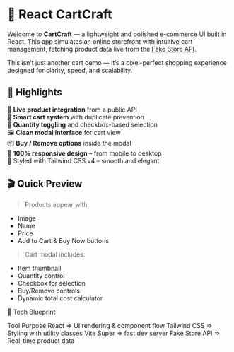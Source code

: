 # 🧢 React CartCraft

Welcome to **CartCraft** — a lightweight and polished e-commerce UI built in React. This app simulates an online storefront with intuitive cart management, fetching product data live from the [Fake Store API](https://fakestoreapi.com/).

This isn’t just another cart demo — it’s a pixel-perfect shopping experience designed for clarity, speed, and scalability.


## 🌟 Highlights

🔗 **Live product integration** from a public API  
🛒 **Smart cart system** with duplicate prevention  
🔁 **Quantity toggling** and checkbox-based selection  
🖼️ **Clean modal interface** for cart view  
📦 **Buy / Remove options** inside the modal  
📱 **100% responsive design** – from mobile to desktop  
🎨 Styled with Tailwind CSS v4 – smooth and elegant  


## 🎬 Quick Preview

> Products appear with:
- Image
- Name
- Price
- Add to Cart & Buy Now buttons

> Cart modal includes:
- Item thumbnail
- Quantity control
- Checkbox for selection
- Buy/Remove controls
- Dynamic total cost calculator

🧱 Tech Blueprint

Tool	Purpose
React	=> UI rendering & component flow
Tailwind CSS => Styling with utility classes
Vite	Super => fast dev server
Fake Store API => Real-time product data

